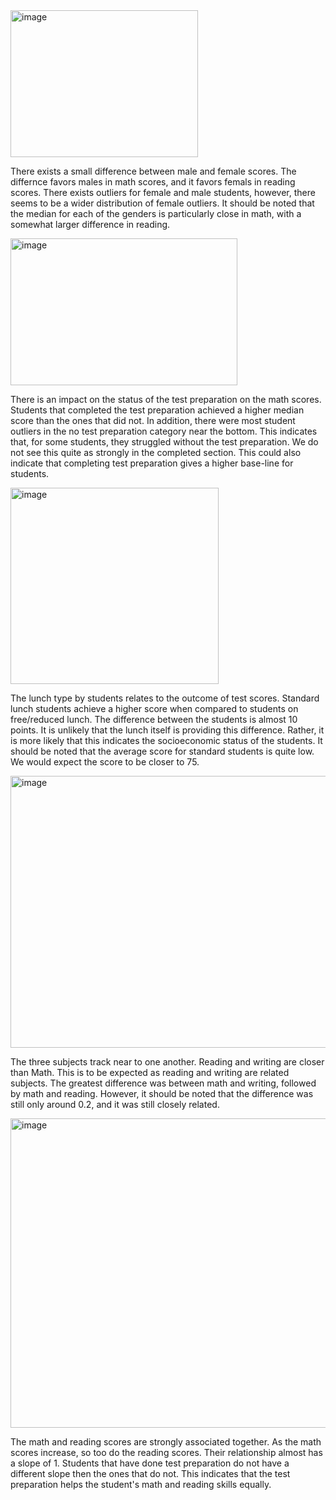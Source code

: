 <img width="300" height="235" alt="image" src="https://github.com/user-attachments/assets/e0bb93d7-5ffc-4dde-b870-d83e252a462a" />

There exists a small difference between male and female scores. The differnce favors males in math scores, and it favors femals in reading scores. There exists outliers for female and male students, however, there seems to be a wider distribution of female outliers. It should be noted that the median for each of the genders is particularly close in math, with a somewhat larger difference in reading.

<img width="363" height="235" alt="image" src="https://github.com/user-attachments/assets/734086cd-5fc0-43ba-b719-40cbeed3eb5d" />

There is an impact on the status of the test preparation on the math scores. Students that completed the test preparation achieved a higher median score than the ones that did not. In addition, there were most student outliers in the no test preparation category near the bottom. This indicates that, for some students, they struggled without the test preparation. We do not see this quite as strongly in the completed section. This could also indicate that completing test preparation gives a higher base-line for students.

<img width="333" height="314" alt="image" src="https://github.com/user-attachments/assets/d3fd28cf-833a-4c2f-ad1b-664ca32af973" />

The lunch type by students relates to the outcome of test scores. Standard lunch students achieve a higher score when compared to students on free/reduced lunch. The difference between the students is almost 10 points. It is unlikely that the lunch itself is providing this difference. Rather, it is more likely that this indicates the socioeconomic status of the students. It should be noted that the average score for standard students is quite low. We would expect the score to be closer to 75.

<img width="554" height="435" alt="image" src="https://github.com/user-attachments/assets/58773442-b5df-4fd9-aff9-daff6f907385" />

The three subjects track near to one another. Reading and writing are closer than Math. This is to be expected as reading and writing are related subjects. The greatest difference was between math and writing, followed by math and reading. However, it should be noted that the difference was still only around 0.2, and it was still closely related.

<img width="647" height="495" alt="image" src="https://github.com/user-attachments/assets/ab3f2d84-2dae-49f1-850d-decd1d7637c1" />

The math and reading scores are strongly associated together. As the math scores increase, so too do the reading scores. Their relationship almost has a slope of 1. Students that have done test preparation do not have a different slope then the ones that do not. This indicates that the test preparation helps the student's math and reading skills equally.


